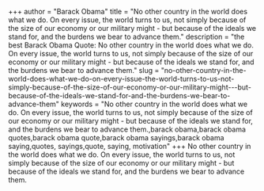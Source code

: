 +++
author = "Barack Obama"
title = "No other country in the world does what we do. On every issue, the world turns to us, not simply because of the size of our economy or our military might - but because of the ideals we stand for, and the burdens we bear to advance them."
description = "the best Barack Obama Quote: No other country in the world does what we do. On every issue, the world turns to us, not simply because of the size of our economy or our military might - but because of the ideals we stand for, and the burdens we bear to advance them."
slug = "no-other-country-in-the-world-does-what-we-do-on-every-issue-the-world-turns-to-us-not-simply-because-of-the-size-of-our-economy-or-our-military-might---but-because-of-the-ideals-we-stand-for-and-the-burdens-we-bear-to-advance-them"
keywords = "No other country in the world does what we do. On every issue, the world turns to us, not simply because of the size of our economy or our military might - but because of the ideals we stand for, and the burdens we bear to advance them.,barack obama,barack obama quotes,barack obama quote,barack obama sayings,barack obama saying,quotes, sayings,quote, saying, motivation"
+++
No other country in the world does what we do. On every issue, the world turns to us, not simply because of the size of our economy or our military might - but because of the ideals we stand for, and the burdens we bear to advance them.

